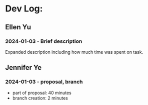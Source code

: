 # Dev Log:

## Ellen Yu

### 2024-01-03 - Brief description
Expanded description including how much time was spent on task.

## Jennifer Ye

### 2024-01-03 - proposal, branch
- part of proposal: 40 minutes
- branch creation: 2 minutes